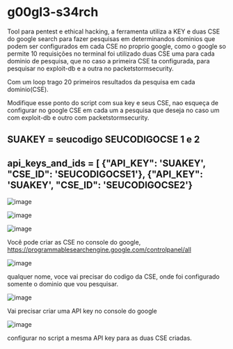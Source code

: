 # g00gl3-s34rch

Tool para pentest e ethical hacking, a ferramenta utiliza a KEY e duas CSE do google search para fazer pesquisas em determinandos dominios que podem ser configurados em cada CSE no proprio google, como o google so permite 10 requisições no terminal foi utilizado duas CSE uma para cada dominio de pesquisa, que no caso a primeira CSE ta configurada, para pesquisar no exploit-db e a outra no packetstormsecurity.

Com um loop trago 20 primeiros resultados da pesquisa em cada dominio(CSE).

Modifique esse ponto do script com sua key e seus CSE, nao esqueça de configurar no google CSE em cada um a pesquisa que deseja no caso um com exploit-db e outro com packetstormsecurity.

SUAKEY = seucodigo
SEUCODIGOCSE 1 e 2 
---------------------------
api_keys_and_ids = [
    {"API_KEY": 'SUAKEY', "CSE_ID": 'SEUCODIGOCSE1'},
    {"API_KEY": 'SUAKEY', "CSE_ID": 'SEUCODIGOCSE2'}
---------------------------------------------------------

![image](https://github.com/carlosalbertotuma/g00gl3-s34rch/assets/13341724/52f0a8d2-f1eb-46ef-8fd6-8bea8b2fa523)

![image](https://github.com/carlosalbertotuma/g00gl3-s34rch/assets/13341724/d3873a68-5188-45f7-af79-9f93c693bed3)

![image](https://github.com/carlosalbertotuma/g00gl3-s34rch/assets/13341724/fd6bce2a-fe44-4145-9893-5679ec9c405f)

Você pode criar as CSE no console do google, https://programmablesearchengine.google.com/controlpanel/all

![image](https://github.com/carlosalbertotuma/g00gl3-s34rch/assets/13341724/0bb9c92b-bb00-4a43-a276-9ecbbca132ab)


qualquer nome, voce vai precisar do codigo da CSE, onde foi configurado somente o dominio que vou pesquisar.

![image](https://github.com/carlosalbertotuma/g00gl3-s34rch/assets/13341724/3fd01547-1699-4a56-942c-75934354c6f5)


Vai precisar criar uma API key no console do google

![image](https://github.com/carlosalbertotuma/g00gl3-s34rch/assets/13341724/1243bcba-1387-4a34-be46-1830fada0b78)

configurar no script a mesma API key para as duas CSE criadas.

